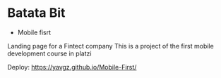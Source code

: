 # Batata Bit 
- Mobile fisrt

Landing page for a Fintect company
This is a project of the first mobile development course in platzi

Deploy: https://yavgz.github.io/Mobile-First/
